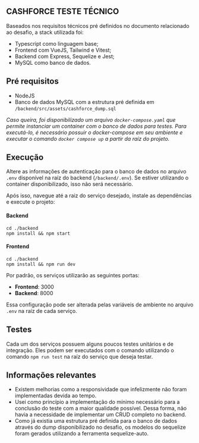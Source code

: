 ## CASHFORCE TESTE TÉCNICO
Baseados nos requisitos técnicos pré definidos no documento relacionado ao desafio, a stack utilizada foi:
- Typescript como linguagem base;
- Frontend com VueJS, Tailwind e Vitest;
- Backend com Express, Sequelize e Jest;
- MySQL como banco de dados.

## Pré requisitos
- NodeJS
- Banco de dados MySQL com a estrutura pré definida em `/backend/src/assets/cashforce_dump.sql`

*Caso queira, foi disponibilizado um arquivo `docker-compose.yaml` que permite instanciar um container com o banco de dados para testes.
Para executá-lo, é necessário possuir o docker-compose em seu ambiente e executar o comando `docker compose up` a partir da raíz do projeto.*


## Execução
Altere as informações de autenticação para o banco de dados no arquivo `.env` disponível na raíz do backend (`/backend/.env`). Se estiver utilizando o container disponibilizado, isso não será necessário.

Após isso, navegue até a raiz do serviço desejado, instale as dependências e execute o projeto:
#### Backend
    cd ./backend
    npm install && npm start

#### Frontend
    cd ./backend
    npm install && npm run dev
Por padrão, os serviços utilizarão as seguintes portas:
- **Frontend**: 3000
- **Backend**: 8000

Essa configuração pode ser alterada pelas variáveis de ambiente no arquivo `.env` na raíz de cada serviço.
## Testes
Cada um dos serviços possuem alguns poucos testes unitários e de integração. Eles podem ser executados com o comando utilizando o comando `npm run test` na raíz do serviço que deseja testar.

## Informações relevantes
- Existem melhorias como a responsividade que infelizmente não foram implementadas devida ao tempo.
- Usei como princípio a implementação do mínimo necessário para a conclusão do teste com a maior qualidade possível. Dessa forma, não havia a necessidade de implementar um CRUD completo no backend.
- Como já existia uma estrutura pré definida para o banco de dados através do dump disponibilizado no desafio, os modelos do sequelize foram gerados utilizando a ferramenta sequelize-auto.
